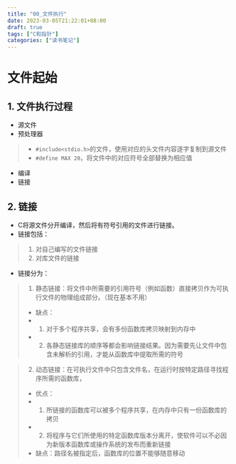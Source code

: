 ```yaml
---
title: "00_文件执行"
date: 2023-03-05T21:22:01+08:00
draft: true
tags: ["C和指针"]
categories: ["读书笔记"]
---
```


# 文件起始

## 1. 文件执行过程

- 源文件
- 预处理器
> - ```#include<stdio.h>```的文件，使用对应的头文件内容逐字复制到源文件
> - ```#define MAX 20```，将文件中的对应符号全部替换为相应值
- 编译
- 链接

## 2. 链接

- C将源文件分开编译，然后将有符号引用的文件进行链接。
- 链接包括：
> 1. 对自己编写的文件链接
> 2. 对库文件的链接
- 链接分为：
> 1. 静态链接：将文件中所需要的引用符号（例如函数）直接拷贝作为可执行文件的物理组成部分。（现在基本不用）
> - 缺点：
> - 1. 对于多个程序共享，会有多份函数库拷贝映射到内存中
> - 2. 各静态链接库的顺序等都会影响链接结果。因为需要先让文件中包含未解析的引用，才能从函数库中提取所需的符号

> 2. 动态链接：在可执行文件中只包含文件名，在运行时按特定路径寻找程序所需的函数库，
> - 优点：
> - 1. 所链接的函数库可以被多个程序共享，在内存中只有一份函数库的拷贝
> - 2. 将程序与它们所使用的特定函数库版本分离开，使软件可以不必因为新版本函数库或操作系统的发布而重新链接
> - 缺点：路径名被指定后，函数库的位置不能够随意移动


























